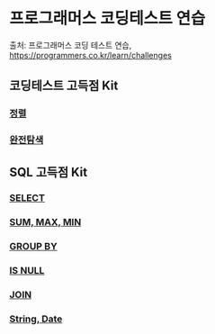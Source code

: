 # 프로그래머스 코딩테스트 연습

출처: 프로그래머스 코딩 테스트 연습, https://programmers.co.kr/learn/challenges

## 코딩테스트 고득점 Kit

### [정렬](https://github.com/lDooh/Coding-Test-Study/tree/main/Programmers/%EC%BD%94%EB%94%A9%ED%85%8C%EC%8A%A4%ED%8A%B8%20%EA%B3%A0%EB%93%9D%EC%A0%90%20Kit/%EC%A0%95%EB%A0%AC)

### [완전탐색](https://github.com/lDooh/Coding-Test-Study/tree/main/Programmers/%EC%BD%94%EB%94%A9%ED%85%8C%EC%8A%A4%ED%8A%B8%20%EA%B3%A0%EB%93%9D%EC%A0%90%20Kit/%EC%99%84%EC%A0%84%ED%83%90%EC%83%89)

## SQL 고득점 Kit

### [SELECT](https://github.com/lDooh/Coding-Test-Study/tree/main/Programmers/SQL%20%EA%B3%A0%EB%93%9D%EC%A0%90%20Kit/SELECT)

### [SUM, MAX, MIN](https://github.com/lDooh/Coding-Test-Study/tree/main/Programmers/SQL%20%EA%B3%A0%EB%93%9D%EC%A0%90%20Kit/SUM%2C%20MAX%2C%20MIN)

### [GROUP BY](https://github.com/lDooh/Coding-Test-Study/tree/main/Programmers/SQL%20%EA%B3%A0%EB%93%9D%EC%A0%90%20Kit/GROUP%20BY)

### [IS NULL](https://github.com/lDooh/Coding-Test-Study/tree/main/Programmers/SQL%20%EA%B3%A0%EB%93%9D%EC%A0%90%20Kit/IS%20NULL)

### [JOIN](https://github.com/lDooh/Coding-Test-Study/tree/main/Programmers/SQL%20%EA%B3%A0%EB%93%9D%EC%A0%90%20Kit/JOIN)

### [String, Date](https://github.com/lDooh/Coding-Test-Study/tree/main/Programmers/SQL%20%EA%B3%A0%EB%93%9D%EC%A0%90%20Kit/String%2C%20Date)
